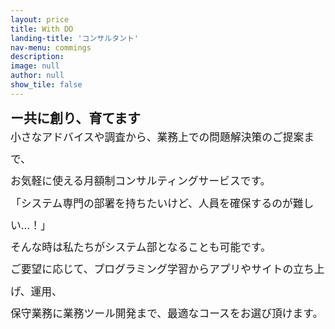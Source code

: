 ```yaml
---
layout: price
title: With DO 
landing-title: 'コンサルタント'
nav-menu: commings
description: 
image: null
author: null
show_tile: false
---
```

<span style="font-weight:bold;font-size:1.5em;margin-bottom:40px;">ー共に創り、育てます</span><br>
<span style="font-weight:normal;font-size:1.2em;line-height:2.1em;">
小さなアドバイスや調査から、業務上での問題解決策のご提案まで、 <br>
お気軽に使える月額制コンサルティングサービスです。<br>
「システム専門の部署を持ちたいけど、人員を確保するのが難しい…！」 <br>
そんな時は私たちがシステム部となることも可能です。<br>
 ご要望に応じて、プログラミング学習からアプリやサイトの立ち上げ、運用、 <br>
保守業務に業務ツール開発まで、最適なコースをお選び頂けます。<br>
</span><br>
